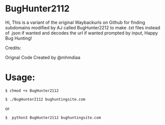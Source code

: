 # BugHunter2112
Hi, This is a variant of the original Waybackurls on Github for finding subdomains modified by AJ called BugHunter2212 to make .txt files instead of .json if wanted and decodes the url if wanted prompted by input,  Happy Bug Hunting!


Credits:

Orignal Code Created by @mhmdiaa

# Usage:
```
$ chmod +x BugHunter2112

$ ./BugHunter2112 bughuntingsite.com

```
or 
```
$  python3 BugHunter2112 bughuntingsite.com

```
